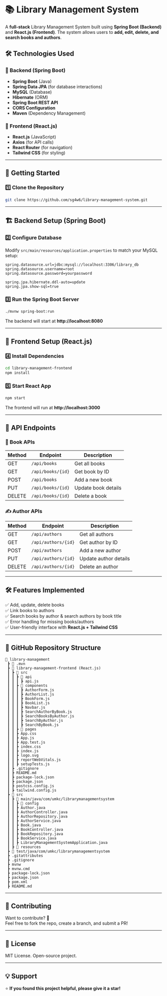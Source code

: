 # 📚 Library Management System

A **full-stack** Library Management System built using **Spring Boot (Backend)** and **React.js (Frontend)**. The system allows users to **add, edit, delete, and search books and authors**.

## 🛠 Technologies Used

### 🔹 Backend (Spring Boot)
- **Spring Boot** (Java)
- **Spring Data JPA** (for database interactions)
- **MySQL** (Database)
- **Hibernate** (ORM)
- **Spring Boot REST API**
- **CORS Configuration**
- **Maven** (Dependency Management)

### 🔹 Frontend (React.js)
- **React.js** (JavaScript)
- **Axios** (for API calls)
- **React Router** (for navigation)
- **Tailwind CSS** (for styling)

---

## 🚀 Getting Started

### 1️⃣ Clone the Repository
```sh
git clone https://github.com/sg4w6/library-management-system.git
```

---

## 🏗 Backend Setup (Spring Boot)

### 2️⃣ Configure Database
Modify `src/main/resources/application.properties` to match your MySQL setup:

```properties
spring.datasource.url=jdbc:mysql://localhost:3306/library_db
spring.datasource.username=root
spring.datasource.password=yourpassword

spring.jpa.hibernate.ddl-auto=update
spring.jpa.show-sql=true
```

### 3️⃣ Run the Spring Boot Server
```sh
./mvnw spring-boot:run
```
The backend will start at **http://localhost:8080**

---

## 🎨 Frontend Setup (React.js)

### 4️⃣ Install Dependencies
```sh
cd library-management-frontend
npm install
```

### 5️⃣ Start React App
```sh
npm start
```
The frontend will run at **http://localhost:3000**

---

## 📌 API Endpoints

### 📘 Book APIs
| Method | Endpoint | Description |
|--------|---------|-------------|
| GET | `/api/books` | Get all books |
| GET | `/api/books/{id}` | Get book by ID |
| POST | `/api/books` | Add a new book |
| PUT | `/api/books/{id}` | Update book details |
| DELETE | `/api/books/{id}` | Delete a book |

### ✍️ Author APIs
| Method | Endpoint | Description |
|--------|---------|-------------|
| GET | `/api/authors` | Get all authors |
| GET | `/api/authors/{id}` | Get author by ID |
| POST | `/api/authors` | Add a new author |
| PUT | `/api/authors/{id}` | Update author details |
| DELETE | `/api/authors/{id}` | Delete an author |

---

## 🛠 Features Implemented
✅ Add, update, delete books  
✅ Link books to authors  
✅ Search books by author & search authors by book title  
✅ Error handling for missing books/authors  
✅ User-friendly interface with **React.js + Tailwind CSS**  

---

## 📌 GitHub Repository Structure

```
📂 library-management
 ┣ 📂 .mvn
 ┣ 📂 library-management-frontend (React.js)
 ┃ ┣ 📂 src
 ┃ ┃ ┣ 📂 api
 ┃ ┃ ┃ ┣ api.js
 ┃ ┃ ┣ 📂 components
 ┃ ┃ ┃ ┣ AuthorForm.js
 ┃ ┃ ┃ ┣ AuthorList.js
 ┃ ┃ ┃ ┣ BookForm.js
 ┃ ┃ ┃ ┣ BookList.js
 ┃ ┃ ┃ ┣ Navbar.js
 ┃ ┃ ┃ ┣ SearchAuthorByBook.js
 ┃ ┃ ┃ ┣ SearchBooksByAuthor.js
 ┃ ┃ ┃ ┣ SearchByAuthor.js
 ┃ ┃ ┃ ┣ SearchByBook.js
 ┃ ┃ ┣ 📂 pages
 ┃ ┃ ┣ App.css
 ┃ ┃ ┣ App.js
 ┃ ┃ ┣ App.test.js
 ┃ ┃ ┣ index.css
 ┃ ┃ ┣ index.js
 ┃ ┃ ┣ logo.svg
 ┃ ┃ ┣ reportWebVitals.js
 ┃ ┃ ┣ setupTests.js
 ┃ ┣ .gitignore
 ┃ ┣ README.md
 ┃ ┣ package-lock.json
 ┃ ┣ package.json
 ┃ ┣ postcss.config.js
 ┃ ┣ tailwind.config.js
 ┣ 📂 src
 ┃ ┣ 📂 main/java/com/umkc/librarymanagementsystem
 ┃ ┃ ┣ 📂 config
 ┃ ┃ ┣ Author.java
 ┃ ┃ ┣ AuthorController.java
 ┃ ┃ ┣ AuthorRepository.java
 ┃ ┃ ┣ AuthorService.java
 ┃ ┃ ┣ Book.java
 ┃ ┃ ┣ BookController.java
 ┃ ┃ ┣ BookRepository.java
 ┃ ┃ ┣ BookService.java
 ┃ ┃ ┣ LibraryManagementSystemApplication.java
 ┃ ┣ 📂 resources
 ┣ 📂 test/java/com/umkc/librarymanagementsystem
 ┣ .gitattributes
 ┣ .gitignore
 ┣ mvnw
 ┣ mvnw.cmd
 ┣ package-lock.json
 ┣ package.json
 ┣ pom.xml
 ┣ README.md
```

---

## 🚀 Contributing

Want to contribute? 🎉  
Feel free to fork the repo, create a branch, and submit a PR!

---

## 📜 License

MIT License. Open-source project.

---

## 💡 Support

⭐ **If you found this project helpful, please give it a star!**  
